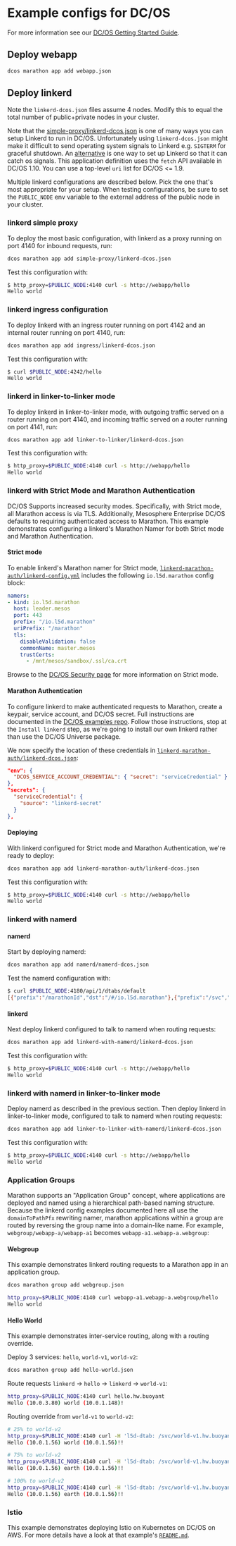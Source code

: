 # Example configs for DC/OS

For more information see our
[DC/OS Getting Started Guide](https://linkerd.io/getting-started/dcos/).

## Deploy webapp

```bash
dcos marathon app add webapp.json
```

## Deploy linkerd

Note the `linkerd-dcos.json` files assume 4 nodes. Modify this to equal the
total number of public+private nodes in your cluster.

Note that the [simple-proxy/linkerd-dcos.json](simple-proxy/linkerd-dcos.json)
is one of many ways you can setup Linkerd to run in DC/OS. Unfortunately using
`linkerd-dcos.json` might make it difficult to send operating system signals to
Linkerd e.g. `SIGTERM` for graceful shutdown. An
[alternative](simple-proxy/linkerd-dcos-with-fetch.json) is one way to set up
Linkerd so that it can catch os signals. This application definition uses the
`fetch` API available in DC/OS 1.10. You can use a top-level `uri`
 list for DC/OS <= 1.9.

Multiple linkerd configurations are described below. Pick the one that's most
appropriate for your setup. When testing configurations, be sure to set the
`PUBLIC_NODE` env variable to the external address of the public node in your
cluster.

### linkerd simple proxy

To deploy the most basic configuration, with linkerd as a proxy running on port
4140 for inbound requests, run:

```bash
dcos marathon app add simple-proxy/linkerd-dcos.json
```

Test this configuration with:

```bash
$ http_proxy=$PUBLIC_NODE:4140 curl -s http://webapp/hello
Hello world
```

### linkerd ingress configuration

To deploy linkerd with an ingress router running on port 4142 and an internal
router running on port 4140, run:

```bash
dcos marathon app add ingress/linkerd-dcos.json
```

Test this configuration with:

```bash
$ curl $PUBLIC_NODE:4242/hello
Hello world
```

### linkerd in linker-to-linker mode

To deploy linkerd in linker-to-linker mode, with outgoing traffic served on a
router running on port 4140, and incoming traffic served on a router running on
port 4141, run:

```bash
dcos marathon app add linker-to-linker/linkerd-dcos.json
```

Test this configuration with:

```bash
$ http_proxy=$PUBLIC_NODE:4140 curl -s http://webapp/hello
Hello world
```

### linkerd with Strict Mode and Marathon Authentication

DC/OS Supports increased security modes. Specifically, with Strict mode, all
Marathon access is via TLS. Additionally, Mesosphere Enterprise DC/OS defaults
to requiring authenticated access to Marathon. This example demonstrates
configuring a linkerd's Marathon Namer for both Strict mode and Marathon
Authentication.

#### Strict mode

To enable linkerd's Marathon namer for Strict mode,
[`linkerd-marathon-auth/linkerd-config.yml`](linkerd-marathon-auth/linkerd-config.yml)
includes the following `io.l5d.marathon` config block:

```yaml
namers:
- kind: io.l5d.marathon
  host: leader.mesos
  port: 443
  prefix: "/io.l5d.marathon"
  uriPrefix: "/marathon"
  tls:
    disableValidation: false
    commonName: master.mesos
    trustCerts:
      - /mnt/mesos/sandbox/.ssl/ca.crt
```

Browse to the [DC/OS Security page](https://docs.mesosphere.com/1.9/security/)
for more information on Strict mode.

#### Marathon Authentication

To configure linkerd to make authenticated requests to Marathon, create a
keypair, service account, and DC/OS secret. Full instructions are documented in
the [DC/OS examples repo](https://github.com/dcos/examples/tree/master/linkerd/1.9#mesosphere-enterprise-dcos).
Follow those instructions, stop at the `Install linkerd` step, as we're going to
install our own linkerd rather than use the DC/OS Universe package.

We now specify the location of these credentials in
[`linkerd-marathon-auth/linkerd-dcos.json`](linkerd-marathon-auth/linkerd-dcos.json):

```json
"env": {
  "DCOS_SERVICE_ACCOUNT_CREDENTIAL": { "secret": "serviceCredential" }
},
"secrets": {
  "serviceCredential": {
    "source": "linkerd-secret"
  }
},
```

#### Deploying

With linkerd configured for Strict mode and Marathon Authentication, we're ready
to deploy:

```bash
dcos marathon app add linkerd-marathon-auth/linkerd-dcos.json
```

Test this configuration with:

```bash
$ http_proxy=$PUBLIC_NODE:4140 curl -s http://webapp/hello
Hello world
```

### linkerd with namerd

#### namerd

Start by deploying namerd:

```bash
dcos marathon app add namerd/namerd-dcos.json
```

Test the namerd configuration with:

```bash
$ curl $PUBLIC_NODE:4180/api/1/dtabs/default
[{"prefix":"/marathonId","dst":"/#/io.l5d.marathon"},{"prefix":"/svc","dst":"/$/io.buoyant.http.domainToPathPfx/marathonId"}]
```

#### linkerd

Next deploy linkerd configured to talk to namerd when routing requests:

```bash
dcos marathon app add linkerd-with-namerd/linkerd-dcos.json
```

Test this configuration with:

```bash
$ http_proxy=$PUBLIC_NODE:4140 curl -s http://webapp/hello
Hello world
```

### linkerd with namerd in linker-to-linker mode

Deploy namerd as described in the previous section. Then deploy linkerd in
linker-to-linker mode, configured to talk to namerd when routing requests:

```bash
dcos marathon app add linker-to-linker-with-namerd/linkerd-dcos.json
```

Test this configuration with:

```bash
$ http_proxy=$PUBLIC_NODE:4140 curl -s http://webapp/hello
Hello world
```

### Application Groups

Marathon supports an "Application Group" concept, where applications are
deployed and named using a hierarchical path-based naming structure. Because the
linkerd config examples documented here all use the `domainToPathPfx` rewriting
namer, marathon applications within a group are routed by reversing the group
name into a domain-like name. For example, `webgroup/webapp-a/webapp-a1` becomes `webapp-a1.webapp-a.webgroup`:

#### Webgroup

This example demonstrates linkerd routing requests to a Marathon app in an application group.

```bash
dcos marathon group add webgroup.json
```

```bash
http_proxy=$PUBLIC_NODE:4140 curl webapp-a1.webapp-a.webgroup/hello
Hello world
```

#### Hello World

This example demonstrates inter-service routing, along with a routing override.

Deploy 3 services: `hello`, `world-v1`, `world-v2`:

```bash
dcos marathon group add hello-world.json
```

Route requests `linkerd` -> `hello` -> `linkerd` -> `world-v1`:

```bash
http_proxy=$PUBLIC_NODE:4140 curl hello.hw.buoyant
Hello (10.0.3.80) world (10.0.1.148)!
```

Routing override from `world-v1` to `world-v2`:

```bash
# 25% to world-v2
http_proxy=$PUBLIC_NODE:4140 curl -H 'l5d-dtab: /svc/world-v1.hw.buoyant => 3 * /marathonId/buoyant/hw/world-v1 & /marathonId/buoyant/hw/world-v2' hello.hw.buoyant
Hello (10.0.1.56) world (10.0.1.56)!!

# 75% to world-v2
http_proxy=$PUBLIC_NODE:4140 curl -H 'l5d-dtab: /svc/world-v1.hw.buoyant => /marathonId/buoyant/hw/world-v1 & 3 * /marathonId/buoyant/hw/world-v2' hello.hw.buoyant
Hello (10.0.1.56) earth (10.0.1.56)!!

# 100% to world-v2
http_proxy=$PUBLIC_NODE:4140 curl -H 'l5d-dtab: /svc/world-v1.hw.buoyant => /svc/world-v2.hw.buoyant' hello.hw.buoyant
Hello (10.0.1.56) earth (10.0.1.56)!!
```

### Istio

This example demonstrates deploying Istio on Kubernetes on DC/OS on AWS. For
more details have a look at that example's [`README.md`](istio/README.md).
